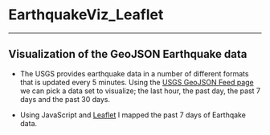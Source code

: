 # EarthquakeViz_Leaflet
------
## Visualization of the GeoJSON Earthquake data
- The USGS provides earthquake data in a number of different formats that is updated every 5 minutes. Using the [USGS GeoJSON Feed page](https://earthquake.usgs.gov/earthquakes/feed/v1.0/geojson.php) we can pick a data set to visualize; the last hour, the past day, the past 7 days and the past 30 days.  

- Using JavaScript and [Leaflet](http://leafletjs.com/) I mapped the past 7 days of Earthqake data. 


